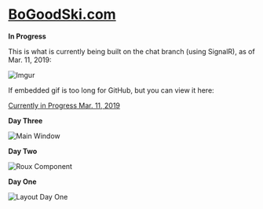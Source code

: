 
# [BoGoodSki.com](http://bogoodski.com "BoGoodSki.com")



**In Progress** 






This is what is currently being built on the chat branch (using SignalR), as of Mar. 11, 2019:







![Imgur](https://i.imgur.com/0ov78tf.gif)






If embedded gif is too long for GitHub, but you can view it here: 





[Currently in Progress Mar. 11, 2019](https://i.imgur.com/0ov78tf.gif)










**Day Three**


![Main Window](https://media.giphy.com/media/5hd957SElM6qRMYrUC/giphy.gif  "Resume Component Soon")


**Day Two** 


![Roux Component](https://media.giphy.com/media/t5YniwfzGllDAiFuL4/giphy.gif "Roux Component")



**Day One**

![Layout Day One](https://media.giphy.com/media/1fgkWNXzRELdUOW6oG/giphy.gif "Layout - Day One")
